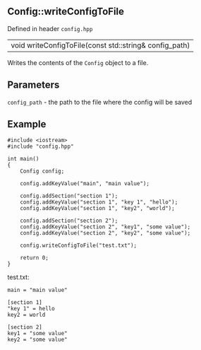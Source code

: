 ## Config::writeConfigToFile
Defined in header `config.hpp`

| |
| --- |
| void writeConfigToFile(const std::string& config_path) |

Writes the contents of the `Config` object to a file.

## Parameters
`config_path` - the path to the file where the config will be saved

## Example
```
#include <iostream>
#include "config.hpp"

int main()
{
    Config config;

    config.addKeyValue("main", "main value");

    config.addSection("section 1");
    config.addKeyValue("section 1", "key 1", "hello");
    config.addKeyValue("section 1", "key2", "world");

    config.addSection("section 2");
    config.addKeyValue("section 2", "key1", "some value");
    config.addKeyValue("section 2", "key2", "some value");
    
    config.writeConfigToFile("test.txt");
    
    return 0;
}
```

test.txt:
```
main = "main value"

[section 1]
"key 1" = hello
key2 = world

[section 2]
key1 = "some value"
key2 = "some value"
```